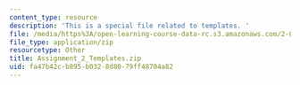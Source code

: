 ```yaml
---
content_type: resource
description: 'This is a special file related to templates. '
file: /media/https%3A/open-learning-course-data-rc.s3.amazonaws.com/2-086-numerical-computation-for-mechanical-engineers-spring-2013/fa47b42cb895b0328d8079ff48704a82_Assignment_2_Templates.zip
file_type: application/zip
resourcetype: Other
title: Assignment_2_Templates.zip
uid: fa47b42c-b895-b032-8d80-79ff48704a82
---
```

